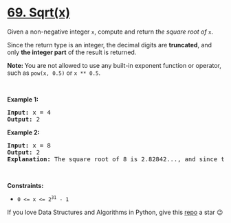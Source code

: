 # [69. Sqrt(x)][title]

<p>Given a non-negative integer <code>x</code>, compute and return <em>the square root of</em> <code>x</code>.</p>
<p>Since the return type is an integer, the decimal digits are <strong>truncated</strong>, and only <strong>the integer part</strong> of the result is returned.</p>
<p><strong>Note: </strong>You are not allowed to use any built-in exponent function or operator, such as <code>pow(x, 0.5)</code> or <code>x ** 0.5</code>.</p>
<p> </p>
<p><strong>Example 1:</strong></p>
<pre><strong>Input:</strong> x = 4
<strong>Output:</strong> 2
</pre>
<p><strong>Example 2:</strong></p>
<pre><strong>Input:</strong> x = 8
<strong>Output:</strong> 2
<strong>Explanation:</strong> The square root of 8 is 2.82842..., and since the decimal part is truncated, 2 is returned.</pre>
<p> </p>
<p><strong>Constraints:</strong></p>
<ul>
<li><code>0 &lt;= x &lt;= 2<sup>31</sup> - 1</code></li>
</ul>


If you love Data Structures and Algorithms in Python, give this [repo][me] a star :wink:

[title]: https://leetcode.com/problems/sqrtx
[me]: https://github.com/bumblebee211196/awesome-python-leetcode